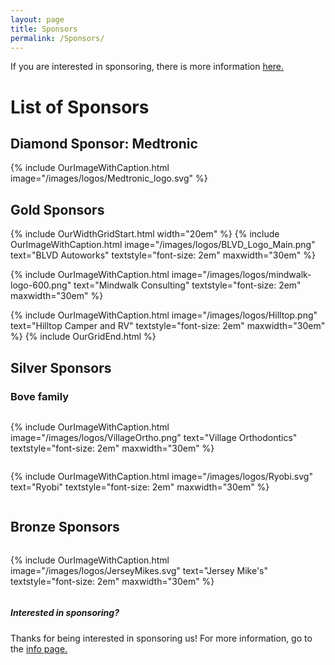 ```yaml
---
layout: page
title: Sponsors
permalink: /Sponsors/
---
```

If you are interested in sponsoring, there is more information [here.]({{site.baseurl}}/sinfo/)

# List of Sponsors


## Diamond Sponsor: Medtronic

{% include OurImageWithCaption.html image="/images/logos/Medtronic_logo.svg" %}

## Gold Sponsors
{% include OurWidthGridStart.html width="20em" %}
{% include OurImageWithCaption.html image="/images/logos/BLVD_Logo_Main.png" text="BLVD Autoworks" textstyle="font-size: 2em" maxwidth="30em" %}

{% include OurImageWithCaption.html image="/images/logos/mindwalk-logo-600.png" text="Mindwalk Consulting" textstyle="font-size: 2em" maxwidth="30em" %}

{% include OurImageWithCaption.html image="/images/logos/Hilltop.png" text="Hilltop Camper and RV" textstyle="font-size: 2em" maxwidth="30em" %}
{% include OurGridEnd.html %}

## Silver Sponsors
### Bove family

<div style="display:grid;grid-template-columns:repeat(auto-fill, minmax(20em, 1fr))">

{% include OurImageWithCaption.html image="/images/logos/VillageOrtho.png" text="Village Orthodontics" textstyle="font-size: 2em" maxwidth="30em" %}

{% include OurImageWithCaption.html image="/images/logos/Ryobi.svg" text="Ryobi" textstyle="font-size: 2em" maxwidth="30em" %}

</div>

## Bronze Sponsors
<div style="display:grid;grid-template-columns:repeat(auto-fill, minmax(20em, 1fr))">

{% include OurImageWithCaption.html image="/images/logos/JerseyMikes.svg" text="Jersey Mike's" textstyle="font-size: 2em" maxwidth="30em" %}

</div>

##### Interested in sponsoring?
Thanks for being interested in sponsoring us! For more information, go to the [info page.]({{site.baseurl}}/sinfo/)
